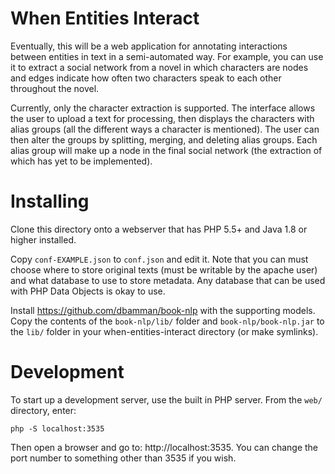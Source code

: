 # When Entities Interact

Eventually, this will be a web application for annotating interactions between
entities in text in a semi-automated way. For example, you can use it to
extract a social network from a novel in which characters are nodes and edges
indicate how often two characters speak to each other throughout the novel.

Currently, only the character extraction is supported. The interface allows
the user to upload a text for processing, then displays the characters with
alias groups (all the different ways a character is mentioned). The user can
then alter the groups by splitting, merging, and deleting alias groups. Each
alias group will make up a node in the final social network (the extraction of
which has yet to be implemented).

# Installing

Clone this directory onto a webserver that has PHP 5.5+ and Java 1.8 or
higher installed. 

Copy `conf-EXAMPLE.json` to `conf.json` and edit it. Note that you can must
choose where to store original texts (must be writable by the apache user) and
what database to use to store metadata. Any database that can be used with PHP
Data Objects is okay to use.

Install https://github.com/dbamman/book-nlp with the supporting models. Copy the 
contents of the `book-nlp/lib/` folder and `book-nlp/book-nlp.jar` to the `lib/`
folder in your when-entities-interact directory (or make symlinks).

# Development

To start up a development server, use the built in PHP server. From the
`web/` directory, enter:

    php -S localhost:3535

Then open a browser and go to: http://localhost:3535. You can change the port
number to something other than 3535 if you wish.






